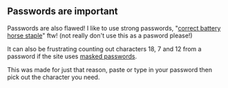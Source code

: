 ## Passwords are important

Passwords are also flawed! I like to use strong passwords, "[correct
battery horse staple]" ftw! (not really don't use this as a pasword
please!)

It can also be frustrating counting out characters 18, 7 and 12 from a
password if the site uses [masked passwords].

This was made for just that reason, paste or type in your password
then pick out the character you need.

<!-- Links -->

[correct battery horse staple]: https://xkcd.com/936
[masked passwords]: ./masked-passwords
